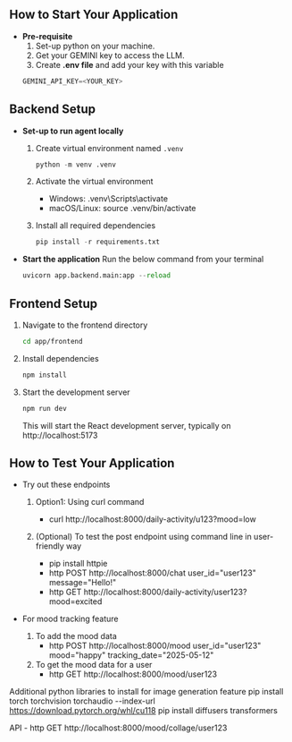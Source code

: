 ## How to Start Your Application

- **Pre-requisite**
    1. Set-up python on your machine.
    2. Get your GEMINI key to access the LLM.
    3. Create **.env file** and add your key with this variable 
    ```python
    GEMINI_API_KEY=<YOUR_KEY> 
    ```
## Backend Setup    
- **Set-up to run agent locally**
    1. Create virtual environment named `.venv`
        ```python
        python -m venv .venv
        ```
    2. Activate the virtual environment
        - Windows:
            .venv\Scripts\activate
        - macOS/Linux:
            source .venv/bin/activate

    3. Install all required dependencies
        ```python
        pip install -r requirements.txt
        ```
- **Start the application**
    Run the below command from your terminal
    ```python
    uvicorn app.backend.main:app --reload
    ```

## Frontend Setup

1. Navigate to the frontend directory
   ```bash
   cd app/frontend
   ```

2. Install dependencies
   ```bash
   npm install
   ```

3. Start the development server
   ```bash
   npm run dev
   ```
   This will start the React development server, typically on http://localhost:5173

## How to Test Your Application
- Try out these endpoints
    1. Option1: Using curl command
        - curl http://localhost:8000/daily-activity/u123?mood=low

    2. (Optional) To test the post endpoint using command line in user-friendly way
        - pip install httpie
        - http POST http://localhost:8000/chat user_id="user123" message="Hello!"
        - http GET http://localhost:8000/daily-activity/user123?mood=excited

- For mood tracking feature
    1. To add the mood data 
        - http POST http://localhost:8000/mood user_id="user123" mood="happy" tracking_date="2025-05-12"
    2. To get the mood data for a user
        - http GET http://localhost:8000/mood/user123

Additional python libraries to install for image generation feature
pip install torch torchvision torchaudio --index-url https://download.pytorch.org/whl/cu118
pip install diffusers transformers

API - 
http GET http://localhost:8000/mood/collage/user123
